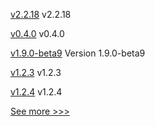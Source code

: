
[v2.2.18](https://github.com/hyperledger/fabric-sdk-node/releases/tag/v2.2.18) v2.2.18

[v0.4.0](https://github.com/hyperledger-labs/fabric-opssc/releases/tag/v0.4.0) v0.4.0

[v1.9.0-beta9](https://github.com/hyperledger/bevel-operator-fabric/releases/tag/v1.9.0-beta9) Version 1.9.0-beta9

[v1.2.3](https://github.com/hyperledger/firefly-tokens-erc1155/releases/tag/v1.2.3) v1.2.3

[v1.2.4](https://github.com/hyperledger/firefly-tokens-erc20-erc721/releases/tag/v1.2.4) v1.2.4


[See more >>>](https://start-here.hyperledger.org/releases)
